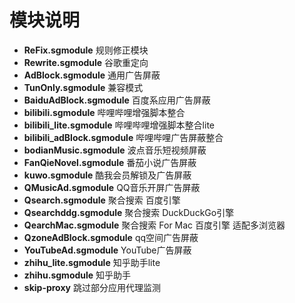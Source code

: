 # 模块说明
- **ReFix.sgmodule**  规则修正模块
- **Rewrite.sgmodule** 谷歌重定向
- **AdBlock.sgmodule** 通用广告屏蔽
- **TunOnly.sgmodule** 兼容模式
- **BaiduAdBlock.sgmodule** 百度系应用广告屏蔽
- **bilibili.sgmodule**  哔哩哔哩增强脚本整合
- **bilibili_lite.sgmodule**  哔哩哔哩增强脚本整合lite
- **bilibili_adBlock.sgmodule** 哔哩哔哩广告屏蔽整合
- **bodianMusic.sgmodule** 波点音乐短视频屏蔽
- **FanQieNovel.sgmodule**  番茄小说广告屏蔽
- **kuwo.sgmodule** 酷我会员解锁及广告屏蔽
- **QMusicAd.sgmodule**  QQ音乐开屏广告屏蔽
- **Qsearch.sgmodule**  聚合搜索 百度引擎
- **Qsearchddg.sgmodule**  聚合搜索 DuckDuckGo引擎
- **QearchMac.sgmodule** 聚合搜索 For Mac 百度引擎 适配多浏览器
- **QzoneAdBlock.sgmodule** qq空间广告屏蔽
- **YouTubeAd.sgmodule** YouTube广告屏蔽
- **zhihu_lite.sgmodule**  知乎助手lite
- **zhihu.sgmodule**  知乎助手
- **skip-proxy**  跳过部分应用代理监测